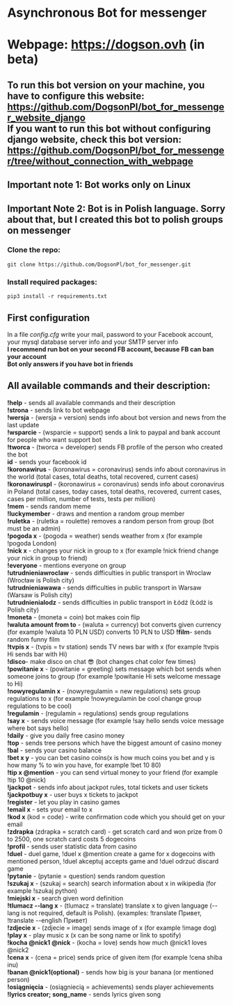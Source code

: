 # Asynchronous Bot for messenger

# Webpage: https://dogson.ovh (in beta)

## To run this bot version on your machine, you have to configure this website:  https://github.com/DogsonPl/bot_for_messenger_website_django <br> If you want to run this bot without configuring django website, check this bot version: https://github.com/DogsonPl/bot_for_messenger/tree/without_connection_with_webpage  

## Important note 1: Bot works only on Linux 
## Important Note 2: Bot is in Polish language. Sorry about that, but I created this bot to polish groups on messenger
### Clone the repo:
   ```
   git clone https://github.com/DogsonPl/bot_for_messenger.git
   ```
### Install required packages:
   ```
   pip3 install -r requirements.txt
   ```
## First configuration
In a file _config.cfg_ write your mail, password to your Facebook account, your mysql database server info and your SMTP server info\
**I recommend run bot on your second FB account, because FB can ban your account\
Bot only answers if you have bot in friends**


## All available commands and their description:
**!help** - sends all available commands and their description\
**!strona** - sends link to bot webpage\
**!wersja** - (wersja = version) sends info about bot version and news from the last update\
**!wsparcie** - (wsparcie = support) sends a link to paypal and bank account for people who want support bot\
**!tworca** - (tworca = developer) sends FB profile of the person who created the bot\
**id** - sends your facebook id\
**!koronawirus** - (koronawirus = coronavirus) sends info about coronavirus in the world (total cases, total deaths, total recovered, current cases)\
**!koronawiruspl** - (koronawirus = coronavirus) sends info about coronavirus in Poland (total cases, today cases, total deaths, recovered, current cases, cases per million, number of tests, tests per million)\
**!mem** - sends random meme\
**!luckymember** - draws and mention a random group member\
**!ruletka** - (ruletka = roulette) removes a random person from group (bot must be an admin)\
**!pogoda x** - (pogoda = weather) sends weather from x (for example !pogoda London)\
**!nick x** - changes your nick in group to x (for example !nick friend change your nick in group to friend)\
**!everyone** - mentions everyone on group\
**!utrudnieniawroclaw** - sends difficulties in public transport in Wroclaw (Wrocław is Polish city)\
**!utrudnieniawawa** - sends difficulties in public transport in Warsaw (Warsaw is Polish city)\
**!utrudnienialodz** - sends difficulties in public transport in Łódź (Łódź is Polish city)\
**!moneta** - (moneta = coin) bot makes coin flip\
**!waluta amount from to** - (waluta = currency) bot converts given currency (for example !waluta 10 PLN USD) converts 10 PLN to USD
**!film**- sends random funny film\
**!tvpis x** - (tvpis = tv station) sends TV news bar with x (for example !tvpis Hi sends bar with Hi)\
**!disco**- make disco on chat 😎 (bot changes chat color few times)\
**!powitanie x** - (powitanie = greeting) sets message which bot sends when someone joins to group (for example !powitanie Hi sets welcome message to Hi)\
**!nowyregulamin x** - (nowyregulamin = new regulations) sets group regulations to x (for example !nowyregulamin be cool change group regulations to be cool)\
**!regulamin** - (regulamin = regulations) sends group regulations\
**!say x** - sends voice message (for example !say hello sends voice message where bot says hello)\
**!daily** - give you daily free casino money\
**!top** - sends tree persons which have the biggest amount of casino money\
**!bal** - sends your casino balance\
**!bet x y** - you can bet casino coins(x is how much coins you bet and y is how many % to win you have, for example !bet 10 80)\
**!tip x @mention** - you can send virtual money to your friend (for example !tip 10 @nick)\
**!jackpot** - sends info about jackpot rules, total tickets and user tickets\
**!jackpotbuy x** - user buys x tickets to jackpot\
**!register** - let you play in casino games\
**!email x** - sets your email to x\
**!kod x** (kod = code) - write confirmation code which you should get on your email\
**!zdrapka** (zdrapka = scratch card) - get scratch card and won prize from 0 to 2500, one scratch card costs 5 dogecoins\
**!profil** - sends user statistic data from casino\
**!duel** - duel game, !duel x @mention create a game for x dogecoins with mentioned person, !duel akceptuj accepts game and !duel odrzuć discard game\
**!pytanie** - (pytanie = question) sends random question\
**!szukaj x** - (szukaj = search) search information about x in wikipedia (for example !szukaj python)\
**!miejski x** - search given word definition\
**!tlumacz --lang x** - (tlumacz = translate) translate x to given language (--lang is not required, default is Polish). (examples: !translate Привет, !translate --english Привет)\
**!zdjecie x** - (zdjecie = image) sends image of x (for example !image dog)  
**!play x** - play music x (x can be song name or link to spotify) \
**!kocha @nick1 @nick** - (kocha = love) sends how much @nick1 loves @nick2 \
**!cena x** - (cena = price) sends price of given item (for example !cena shiba inu) \
**!banan @nick1(optional)** - sends how big is your banana (or mentioned person) \
**!osiągnięcia** - (osiągniecią = achievements) sends player achievements \
**!lyrics creator; song_name** - sends lyrics given song